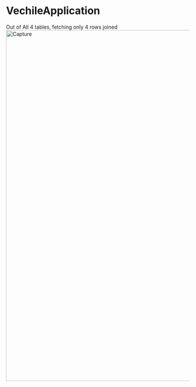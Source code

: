 # VechileApplication
Out of All 4 tables, fetching only 4 rows joined
<img width="959" alt="Capture" src="https://user-images.githubusercontent.com/59731843/198853253-285f0deb-232f-47b1-985f-6515022b234b.PNG">

